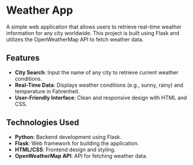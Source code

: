 # Weather App

A simple web application that allows users to retrieve real-time weather information for any city worldwide. This project is built using Flask and utilizes the OpenWeatherMap API to fetch weather data.

## Features

- **City Search**: Input the name of any city to retrieve current weather conditions.
- **Real-Time Data**: Displays weather conditions (e.g., sunny, rainy) and temperature in Fahrenheit.
- **User-Friendly Interface**: Clean and responsive design with HTML and CSS.

## Technologies Used

- **Python**: Backend development using Flask.
- **Flask**: Web framework for building the application.
- **HTML/CSS**: Frontend design and styling.
- **OpenWeatherMap API**: API for fetching weather data.

